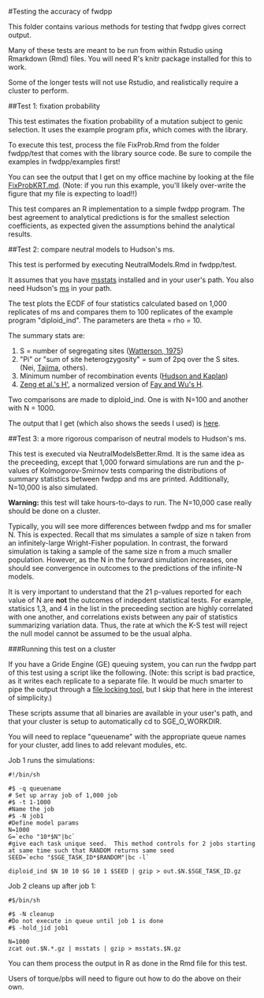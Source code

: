 #Testing the accuracy of fwdpp

This folder contains various methods for testing that fwdpp gives correct output.

Many of these tests are meant to be run from within Rstudio using Rmarkdown (Rmd) files.  You will need R's knitr package installed for this to work.

Some of the longer tests will not use Rstudio, and realistically require a cluster to perform.

##Test 1: fixation probability

This test estimates the fixation probability of a mutation subject to genic selection.  It uses the example program pfix, which comes with the library.

To execute this test, process the file FixProb.Rmd from the folder fwdpp/test that comes with the library source code.  Be sure to compile the examples in fwdpp/examples first!

You can see the output that I get on my office machine by looking at the file [FixProbKRT.md](FixProbKRT.md).  (Note: if you run this example, you'll likely over-write the figure that my file is expecting to load!!)

This test compares an R implementation to a simple fwdpp program.  The best agreement to analytical predictions is for the smallest selection coefficients, as expected given the assumptions behind the analytical results.

##Test 2: compare neutral models to Hudson's ms.

This test is performed by executing NeutralModels.Rmd in fwdpp/test.

It assumes that you have [msstats](https://github.com/molpopgen/msstats) installed and in your user's path.  You also need Hudson's [ms](http://home.uchicago.edu:~/rhudson1) in your path.

The test plots the ECDF of four statistics calculated based on 1,000 replicates of ms and compares them to 100 replicates of the example program "diploid_ind".  The parameters are theta = rho = 10.

The summary stats are:

1. S = number of segregating sites ([Watterson, 1975](http://www.ncbi.nlm.nih.gov/pubmed/1145509))
2. "Pi" or "sum of site heterogzygosity" = sum of 2pq over the S sites. (Nei, [Tajima](http://www.genetics.org/content/105/2/437.abstract), others).
3. Minimum number of recombination events ([Hudson and Kaplan](http://www.genetics.org/content/111/1/147.abstract))
4. [Zeng et al.'s H'](http://www.genetics.org/content/174/3/1431.abstract), a normalized version of [Fay and Wu's H](http://www.genetics.org/content/155/3/1405.abstract).

Two comparisons are made to diploid_ind.  One is with N=100 and another with N = 1000.

The output that I get (which also shows the seeds I used) is [here](NeutralModelsKRT.md).

##Test 3: a more rigorous comparison of neutral models to Hudson's ms.

This test is executed via NeutralModelsBetter.Rmd.  It is the same idea as the preceeding, except that 1,000 forward simulations are run and the p-values of Kolmogorov-Smirnov tests comparing the distributions of summary statistics between fwdpp and ms are printed.  Additionally, N=10,000 is also simulated.

__Warning:__ this test will take hours-to-days to run.  The N=10,000 case really should be done on a cluster.

Typically, you will see more differences between fwdpp and ms for smaller N.  This is expected.  Recall that ms simulates a sample of size n taken from an infinitely-large Wright-Fisher population.  In contrast, the forward simulation is taking a sample of the same size n from a much smaller population.  However, as the N in the forward simulation increases, one should see convergence in outcomes to the predictions of the infinite-N models.

It is very important to understand that the 21 p-values reported for each value of N are __not__ the outcomes of indepdent statistical tests.   For example, statisics 1,3, and 4 in the list in the preceeding section are highly correlated with one another, and correlations exists between any pair of statistics summarizing variation data.  Thus, the rate at which the K-S test will reject the null model cannot be assumed to be the usual alpha.

###Running this test on a cluster

If you have a Gride Engine (GE) queuing system, you can run the fwdpp part of this test using a script like the following.  (Note: this script is bad practice, as it writes each replicate to a separate file.  It would be much smarter to pipe the output through a [file locking tool](https://github.com/molpopgen/atomic_locker), but I skip that here in the interest of simplicity.)

These scripts assume that all binaries are available in your user's path, and that your cluster is setup to automatically cd to SGE_O_WORKDIR.

You will need to replace "queuename" with the appropriate queue names for your cluster, add lines to add relevant modules, etc.

Job 1 runs the simulations:

```{sh}
#!/bin/sh

#$ -q queuename
# Set up array job of 1,000 job
#$ -t 1-1000
#Name the job
#$ -N job1
#Define model params
N=1000
G=`echo "10*$N"|bc`
#give each task unique seed.  This method controls for 2 jobs starting at same time such that RANDOM returns same seed
SEED=`echo "$SGE_TASK_ID*$RANDOM"|bc -l`

diploid_ind $N 10 10 $G 10 1 $SEED | gzip > out.$N.$SGE_TASK_ID.gz
```

Job 2 cleans up after job 1:

```{sh}
#$/bin/sh

#$ -N cleanup
#Do not execute in queue until job 1 is done
#$ -hold_jid job1

N=1000
zcat out.$N.*.gz | msstats | gzip > msstats.$N.gz
```

You can them process the output in R as done in the Rmd file for this test.

Users of torque/pbs will need to figure out how to do the above on their own.
